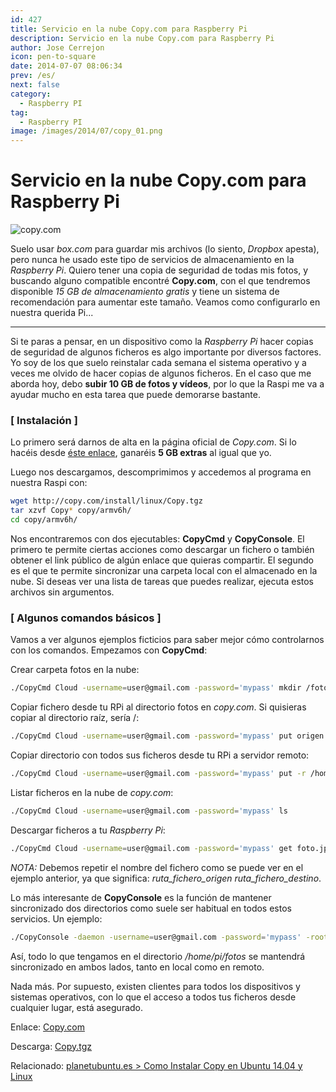 ```yaml
---
id: 427
title: Servicio en la nube Copy.com para Raspberry Pi
description: Servicio en la nube Copy.com para Raspberry Pi
author: Jose Cerrejon
icon: pen-to-square
date: 2014-07-07 08:06:34
prev: /es/
next: false
category:
  - Raspberry PI
tag:
  - Raspberry PI
image: /images/2014/07/copy_01.png
---
```


# Servicio en la nube Copy.com para Raspberry Pi

![copy.com](/images/2014/07/copy_01.png)

Suelo usar *box.com* para guardar mis archivos (lo siento, *Dropbox* apesta), pero nunca he usado este tipo de servicios de almacenamiento en la *Raspberry Pi*. Quiero tener una copia de seguridad de todas mis fotos, y buscando alguno compatible encontré **Copy.com**, con el que tendremos disponible *15 GB de almacenamiento gratis* y tiene un sistema de recomendación para aumentar este tamaño. Veamos como configurarlo en nuestra querida Pi...

- - -
Si te paras a pensar, en un dispositivo como la *Raspberry Pi* hacer copias de seguridad de algunos ficheros es algo importante por diversos factores. Yo soy de los que suelo reinstalar cada semana el sistema operativo y a veces me olvido de hacer copias de algunos ficheros. En el caso que me aborda hoy, debo **subir 10 GB de fotos y vídeos**, por lo que la Raspi me va a ayudar mucho en esta tarea que puede demorarse bastante.

### [ Instalación ]

Lo primero será darnos de alta en la página oficial de *Copy.com*. Si lo hacéis desde [éste enlace](https://copy.com?r=ygbyvm), ganaréis **5 GB extras** al igual que yo.

Luego nos descargamos, descomprimimos y accedemos al programa en nuestra Raspi con:

```bash
wget http://copy.com/install/linux/Copy.tgz
tar xzvf Copy* copy/armv6h/
cd copy/armv6h/
```

Nos encontraremos con dos ejecutables: **CopyCmd** y **CopyConsole**. El primero te permite ciertas acciones como descargar un fichero o también obtener el link público de algún enlace que quieras compartir. El segundo es el que te permite sincronizar una carpeta local con el almacenado en la nube. Si deseas ver una lista de tareas que puedes realizar, ejecuta estos archivos sin argumentos.

### [ Algunos comandos básicos ]

Vamos a ver algunos ejemplos ficticios para saber mejor cómo controlarnos con los comandos. Empezamos con **CopyCmd**:

Crear carpeta fotos en la nube:
```bash
./CopyCmd Cloud -username=user@gmail.com -password='mypass' mkdir /fotos
```

Copiar fichero desde tu RPi al directorio fotos en *copy.com*. Si quisieras copiar al directorio raíz, sería /:
```bash
./CopyCmd Cloud -username=user@gmail.com -password='mypass' put origen.jpg /fotos
```

Copiar directorio con todos sus ficheros desde tu RPi a servidor remoto:
```bash
./CopyCmd Cloud -username=user@gmail.com -password='mypass' put -r /home/pi/fotos/ /fotos
```

Listar ficheros en la nube de *copy.com*:
```bash
./CopyCmd Cloud -username=user@gmail.com -password='mypass' ls
```

Descargar ficheros a tu *Raspberry Pi*:
```bash
./CopyCmd Cloud -username=user@gmail.com -password='mypass' get foto.jpg foto.jpg
```

*NOTA:* Debemos repetir el nombre del fichero como se puede ver en el ejemplo anterior, ya que significa: *ruta&#95;fichero&#95;origen ruta&#95;fichero&#95;destino*.

Lo más interesante de **CopyConsole** es la función de mantener sincronizado dos directorios como suele ser habitual en todos estos servicios. Un ejemplo:

```bash
./CopyConsole -daemon -username=user@gmail.com -password='mypass' -root=/home/pi/fotos
```

Así, todo lo que tengamos en el directorio */home/pi/fotos* se mantendrá sincronizado en ambos lados, tanto en local como en remoto.

Nada más. Por supuesto, existen clientes para todos los dispositivos y sistemas operativos, con lo que el acceso a todos tus ficheros desde cualquier lugar, está asegurado.

Enlace: [Copy.com](https://copy.com?r=ygbyvm)

Descarga: [Copy.tgz](https://copy.com/install/linux/Copy.tgz)

Relacionado: [planetubuntu.es > Como Instalar Copy en Ubuntu 14.04 y Linux](http://planetubuntu.es/post/como-instalar-copy-en-ubuntu-14-04-y-linux-mint-17)